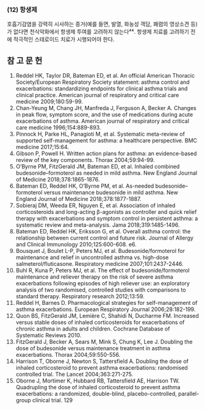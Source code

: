 ### (12) 항생제
호흡기감염을 강력히 시사하는 증거(예를 들면, 발열, 화농성 객담, 폐렴의 영상소견 등)가 없다면 천식악화에서 항생제 투여를 고려하지 않는다⁴⁴. 항생제 치료를 고려하기 전에 적극적인 스테로이드 치료가 시행되어야 한다.

## 참 고 문 헌

1. Reddel HK, Taylor DR, Bateman ED, et al. An official American Thoracic Society/European Respiratory Society statement: asthma control and exacerbations: standardizing endpoints for clinical asthma trials and clinical practice. American journal of respiratory and critical care medicine 2009;180:59-99.
2. Chan-Yeung M, Chang JH, Manfreda J, Ferguson A, Becker A. Changes in peak flow, symptom score, and the use of medications during acute exacerbations of asthma. American journal of respiratory and critical care medicine 1996;154:889-893.
3. Pinnock H, Parke HL, Panagioti M, et al. Systematic meta-review of supported self-management for asthma: a healthcare perspective. BMC medicine 2017;15:64.
4. Gibson P, Powell H. Written action plans for asthma: an evidence-based review of the key components. Thorax 2004;59:94-99.
5. O’Byrne PM, FitzGerald JM, Bateman ED, et al. Inhaled combined budesonide–formoterol as needed in mild asthma. New England Journal of Medicine 2018;378:1865-1876.
6. Bateman ED, Reddel HK, O’Byrne PM, et al. As-needed budesonide–formoterol versus maintenance budesonide in mild asthma. New England Journal of Medicine 2018;378:1877-1887.
7. Sobieraj DM, Weeda ER, Nguyen E, et al. Association of inhaled corticosteroids and long-acting β-agonists as controller and quick relief therapy with exacerbations and symptom control in persistent asthma: a systematic review and meta-analysis. Jama 2018;319:1485-1496.
8. Bateman ED, Reddel HK, Eriksson G, et al. Overall asthma control: the relationship between current control and future risk. Journal of Allergy and Clinical Immunology 2010;125:600-608. e6.
9. Bousquet J, Boulet L-P, Peters MJ, et al. Budesonide/formoterol for maintenance and relief in uncontrolled asthma vs. high-dose salmeterol/fluticasone. Respiratory medicine 2007;101:2437-2446.
10. Buhl R, Kuna P, Peters MJ, et al. The effect of budesonide/formoterol maintenance and reliever therapy on the risk of severe asthma exacerbations following episodes of high reliever use: an exploratory analysis of two randomised, controlled studies with comparisons to standard therapy. Respiratory research 2012;13:59.
11. Reddel H, Barnes D. Pharmacological strategies for self-management of asthma exacerbations. European Respiratory Journal 2006;28:182-199.
12. Quon BS, FitzGerald JM, Lemière C, Shahidi N, Ducharme FM. Increased versus stable doses of inhaled corticosteroids for exacerbations of chronic asthma in adults and children. Cochrane Database of Systematic Reviews 2010.
13. FitzGerald J, Becker A, Sears M, Mink S, Chung K, Lee J. Doubling the dose of budesonide versus maintenance treatment in asthma exacerbations. Thorax 2004;59:550-556.
14. Harrison T, Oborne J, Newton S, Tattersfield A. Doubling the dose of inhaled corticosteroid to prevent asthma exacerbations: randomised controlled trial. The Lancet 2004;363:271-275.
15. Oborne J, Mortimer K, Hubbard RB, Tattersfield AE, Harrison TW. Quadrupling the dose of inhaled corticosteroid to prevent asthma exacerbations: a randomized, double-blind, placebo-controlled, parallel-group clinical trial.
<PAGE>129